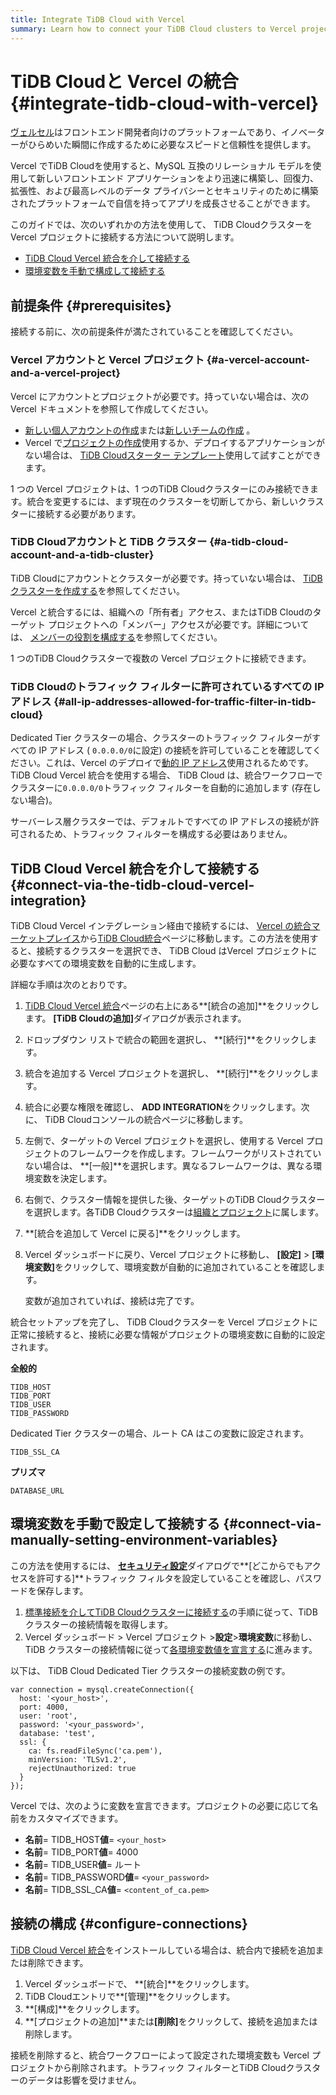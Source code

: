 ```yaml
---
title: Integrate TiDB Cloud with Vercel
summary: Learn how to connect your TiDB Cloud clusters to Vercel projects.
---
```


# TiDB Cloudと Vercel の統合 {#integrate-tidb-cloud-with-vercel}

[ヴェルセル](https://vercel.com/)はフロントエンド開発者向けのプラットフォームであり、イノベーターがひらめいた瞬間に作成するために必要なスピードと信頼性を提供します。

Vercel でTiDB Cloudを使用すると、MySQL 互換のリレーショナル モデルを使用して新しいフロントエンド アプリケーションをより迅速に構築し、回復力、拡張性、および最高レベルのデータ プライバシーとセキュリティのために構築されたプラットフォームで自信を持ってアプリを成長させることができます。

このガイドでは、次のいずれかの方法を使用して、 TiDB Cloudクラスターを Vercel プロジェクトに接続する方法について説明します。

-   [TiDB Cloud Vercel 統合を介して接続する](#connect-via-the-tidb-cloud-vercel-integration)
-   [環境変数を手動で構成して接続する](#connect-via-manually-setting-environment-variables)

## 前提条件 {#prerequisites}

接続する前に、次の前提条件が満たされていることを確認してください。

### Vercel アカウントと Vercel プロジェクト {#a-vercel-account-and-a-vercel-project}

Vercel にアカウントとプロジェクトが必要です。持っていない場合は、次の Vercel ドキュメントを参照して作成してください。

-   [新しい個人アカウントの作成](https://vercel.com/docs/teams-and-accounts#creating-a-personal-account)または[新しいチームの作成](https://vercel.com/docs/teams-and-accounts/create-or-join-a-team#creating-a-team) 。
-   Vercel で[プロジェクトの作成](https://vercel.com/docs/concepts/projects/overview#creating-a-project)使用するか、デプロイするアプリケーションがない場合は、 [TiDB Cloudスターター テンプレート](https://vercel.com/templates/next.js/tidb-cloud-starter)使用して試すことができます。

1 つの Vercel プロジェクトは、1 つのTiDB Cloudクラスターにのみ接続できます。統合を変更するには、まず現在のクラスターを切断してから、新しいクラスターに接続する必要があります。

### TiDB Cloudアカウントと TiDB クラスター {#a-tidb-cloud-account-and-a-tidb-cluster}

TiDB Cloudにアカウントとクラスターが必要です。持っていない場合は、 [TiDB クラスターを作成する](/tidb-cloud/create-tidb-cluster.md)を参照してください。

Vercel と統合するには、組織への「所有者」アクセス、またはTiDB Cloudのターゲット プロジェクトへの「メンバー」アクセスが必要です。詳細については、 [メンバーの役割を構成する](/tidb-cloud/manage-user-access.md#configure-member-roles)を参照してください。

1 つのTiDB Cloudクラスターで複数の Vercel プロジェクトに接続できます。

### TiDB Cloudのトラフィック フィルターに許可されているすべての IP アドレス {#all-ip-addresses-allowed-for-traffic-filter-in-tidb-cloud}

Dedicated Tier クラスターの場合、クラスターのトラフィック フィルターがすべての IP アドレス ( `0.0.0.0/0`に設定) の接続を許可していることを確認してください。これは、Vercel のデプロイで[動的 IP アドレス](https://vercel.com/guides/how-to-allowlist-deployment-ip-address)使用されるためです。 TiDB Cloud Vercel 統合を使用する場合、 TiDB Cloud は、統合ワークフローでクラスターに`0.0.0.0/0`トラフィック フィルターを自動的に追加します (存在しない場合)。

サーバーレス層クラスターでは、デフォルトですべての IP アドレスの接続が許可されるため、トラフィック フィルターを構成する必要はありません。

## TiDB Cloud Vercel 統合を介して接続する {#connect-via-the-tidb-cloud-vercel-integration}

TiDB Cloud Vercel インテグレーション経由で接続するには、 [Vercel の統合マーケットプレイス](https://vercel.com/integrations)から[TiDB Cloud統合](https://vercel.com/integrations/tidb-cloud)ページに移動します。この方法を使用すると、接続するクラスターを選択でき、 TiDB Cloud はVercel プロジェクトに必要なすべての環境変数を自動的に生成します。

詳細な手順は次のとおりです。

1.  [TiDB Cloud Vercel 統合](https://vercel.com/integrations/tidb-cloud)ページの右上にある**[統合の追加]**をクリックします。 <strong>[TiDB Cloudの追加]</strong>ダイアログが表示されます。
2.  ドロップダウン リストで統合の範囲を選択し、 **[続行]**をクリックします。
3.  統合を追加する Vercel プロジェクトを選択し、 **[続行]**をクリックします。
4.  統合に必要な権限を確認し、 **ADD INTEGRATION**をクリックします。次に、 TiDB Cloudコンソールの統合ページに移動します。
5.  左側で、ターゲットの Vercel プロジェクトを選択し、使用する Vercel プロジェクトのフレームワークを作成します。フレームワークがリストされていない場合は、 **[一般]**を選択します。異なるフレームワークは、異なる環境変数を決定します。
6.  右側で、クラスター情報を提供した後、ターゲットのTiDB Cloudクラスターを選択します。各TiDB Cloudクラスターは[組織とプロジェクト](/tidb-cloud/manage-user-access.md#view-the-organization-and-project)に属します。
7.  **[統合を追加して Vercel に戻る]**をクリックします。
8.  Vercel ダッシュボードに戻り、Vercel プロジェクトに移動し、 **[設定]** &gt; <strong>[環境変数]</strong>をクリックして、環境変数が自動的に追加されていることを確認します。

    変数が追加されていれば、接続は完了です。

統合セットアップを完了し、 TiDB Cloudクラスターを Vercel プロジェクトに正常に接続すると、接続に必要な情報がプロジェクトの環境変数に自動的に設定されます。

**全般的**

```
TIDB_HOST
TIDB_PORT
TIDB_USER
TIDB_PASSWORD
```

Dedicated Tier クラスターの場合、ルート CA はこの変数に設定されます。

```
TIDB_SSL_CA
```

**プリズマ**

```
DATABASE_URL
```

## 環境変数を手動で設定して接続する {#connect-via-manually-setting-environment-variables}

この方法を使用するには、 [**セキュリティ設定**](/tidb-cloud/configure-security-settings.md)ダイアログで**[どこからでもアクセスを許可する]**トラフィック フィルタを設定していることを確認し、パスワードを保存します。

1.  [標準接続を介してTiDB Cloudクラスターに接続する](/tidb-cloud/connect-to-tidb-cluster.md#connect-via-standard-connection)の手順に従って、TiDB クラスターの接続情報を取得します。
2.  Vercel ダッシュボード &gt; Vercel プロジェクト &gt;**設定**&gt;<strong>環境変数</strong>に移動し、TiDB クラスターの接続情報に従って[各環境変数値を宣言する](https://vercel.com/docs/concepts/projects/environment-variables#declare-an-environment-variable)に進みます。

以下は、 TiDB Cloud Dedicated Tier クラスターの接続変数の例です。

```
var connection = mysql.createConnection({
  host: '<your_host>',
  port: 4000,
  user: 'root',
  password: '<your_password>',
  database: 'test',
  ssl: {
    ca: fs.readFileSync('ca.pem'),
    minVersion: 'TLSv1.2',
    rejectUnauthorized: true
  }
});
```

Vercel では、次のように変数を宣言できます。プロジェクトの必要に応じて名前をカスタマイズできます。

-   **名前**= TIDB_HOST<strong>値</strong>= `<your_host>`
-   **名前**= TIDB_PORT<strong>値</strong>= 4000
-   **名前**= TIDB_USER<strong>値</strong>= ルート
-   **名前**= TIDB_PASSWORD<strong>値</strong>= `<your_password>`
-   **名前**= TIDB_SSL_CA<strong>値</strong>= `<content_of_ca.pem>`

## 接続の構成 {#configure-connections}

[TiDB Cloud Vercel 統合](https://vercel.com/integrations/tidb-cloud)をインストールしている場合は、統合内で接続を追加または削除できます。

1.  Vercel ダッシュボードで、 **[統合]**をクリックします。
2.  TiDB Cloudエントリで**[管理]**をクリックします。
3.  **[構成]**をクリックします。
4.  **[プロジェクトの追加]**または<strong>[削除]</strong>をクリックして、接続を追加または削除します。

接続を削除すると、統合ワークフローによって設定された環境変数も Vercel プロジェクトから削除されます。トラフィック フィルターとTiDB Cloudクラスターのデータは影響を受けません。

